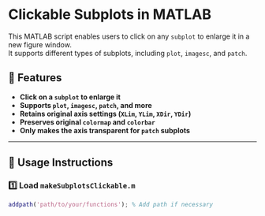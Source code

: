 # Clickable Subplots in MATLAB

This MATLAB script enables users to click on any `subplot` to enlarge it in a new figure window.  
It supports different types of subplots, including `plot`, `imagesc`, and `patch`.

## 📌 Features
- **Click on a `subplot` to enlarge it**
- **Supports `plot`, `imagesc`, `patch`, and more**
- **Retains original axis settings (`XLim`, `YLim`, `XDir`, `YDir`)**
- **Preserves original `colormap` and `colorbar`**
- **Only makes the axis transparent for `patch` subplots**

---

## 🔧 Usage Instructions

### **1️⃣ Load `makeSubplotsClickable.m`**
```matlab
addpath('path/to/your/functions'); % Add path if necessary
